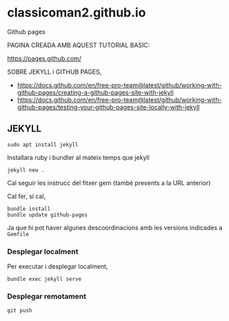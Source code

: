 # classicoman2.github.io
Github pages

PAGINA CREADA AMB AQUEST TUTORIAL BASIC:    

https://pages.github.com/

SOBRE JEKYLL i GITHUB PAGES,

- https://docs.github.com/en/free-pro-team@latest/github/working-with-github-pages/creating-a-github-pages-site-with-jekyll
- https://docs.github.com/en/free-pro-team@latest/github/working-with-github-pages/testing-your-github-pages-site-locally-with-jekyll

## JEKYLL

    sudo apt install jekyll

Installara ruby i bundler al mateix temps que jekyll

    jekyll new . 

Cal seguir les instrucc del fitxer gem (també presents a la URL anterior)

Cal fer, si cal,

    bundle install
    bundle update github-pages

Ja que hi pot haver algunes descoordinacions amb les versions indicades a `Gemfile`

### Desplegar localment

Per executar i desplegar localment, 

    bundle exec jekyll serve

### Desplegar remotament

    git push